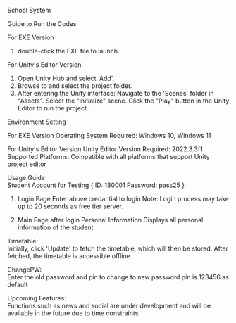 School System

Guide to Run the Codes

For EXE Version
1. double-click the EXE file to launch.

For Unity's Editor Version
1. Open Unity Hub and select 'Add'.
2. Browse to and select the project folder.
3. After entering the Unity interface:
Navigate to the 'Scenes' folder in "Assets".
Select the "initialize" scene.
Click the "Play" button in the Unity Editor to run the project.

Environment Setting

For EXE Version
Operating System Required: Windows 10, Windows 11

For Unity's Editor Version
Unity Editor Version Required: 2022.3.3f1
Supported Platforms: Compatible with all platforms that support Unity project editor

Usage Guide  
Student Account for Testing
{
ID: 130001
Password: pass25
}

1. Login Page
Enter above credantial to login
Note: Login process may take up to 20 seconds as free tier server.

2. Main Page after login
Personal Information
Displays all personal information of the student.

Timetable:  
Initially, click 'Update' to fetch the timetable, which will then be stored.
After fetched, the timetable is accessible offline.

ChangePW:  
Enter the old password and pin to change to new password
pin is 123456 as default

Upcoming Features:  
Functions such as news and social are under development and will be available in the future due to time constraints.
